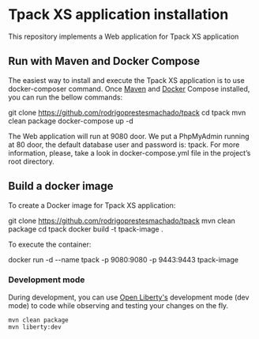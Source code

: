 # Tpack XS application installation

This repository implements a Web application for Tpack XS application

## Run with Maven and Docker Compose

The easiest way to install and execute the Tpack XS application is to use docker-composer command. Once [Maven](https://maven.apache.org) and [Docker](https://www.docker.com) Compose installed, you can run the bellow commands:

   git clone https://github.com/rodrigoprestesmachado/tpack
   cd tpack
   mvn clean package
   docker-compose up -d

The Web application will run at 9080 door. We put a PhpMyAdmin running at 80 door, the default database user and password is: tpack. For more information, please, take a look in docker-compose.yml file in the project’s root directory.

## Build a docker image

To create a Docker image for Tpack XS application:

   git clone https://github.com/rodrigoprestesmachado/tpack
   mvn clean package
   cd tpack
   docker build -t tpack-image .

To execute the container:

   docker run -d --name tpack -p 9080:9080 -p 9443:9443 tpack-image

### Development mode

During development, you can use [Open Liberty's](https://openliberty.io) development mode (dev mode) to code while observing and testing your changes on the fly.

    mvn clean package
    mvn liberty:dev